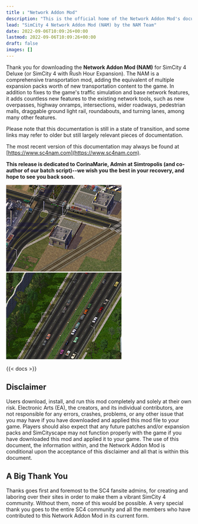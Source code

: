 ```yaml
---
title : "Network Addon Mod"
description: "This is the official home of the Network Addon Mod's documentation."
lead: "SimCity 4 Network Addon Mod (NAM) by the NAM Team"
date: 2022-09-06T10:09:26+00:00
lastmod: 2022-09-06T10:09:26+00:00
draft: false
images: []
---
```


Thank you for downloading the **Network Addon Mod (NAM)** for SimCity 4 Deluxe (or SimCity 4 with Rush Hour Expansion). The NAM is a comprehensive transportation mod, adding the equivalent of multiple expansion packs worth of new transportation content to the game. In addition to fixes to the game's traffic simulation and base network features, it adds countless new features to the existing network tools, such as new overpasses, highway onramps, intersections, wider roadways, pedestrian malls, draggable ground light rail, roundabouts, and turning lanes, among many other features.

Please note that this documentation is still in a state of transition, and some links may refer to older but still largely relevant pieces of documentation.

The most recent version of this documentation may always be found at [https://www.sc4nam.com](https://www.sc4nam.com).

**This release is dedicated to CorinaMarie, Admin at Simtropolis (and co-author of our batch script)--we wish you the best in your recovery, and hope to see you back soon.**

![](images/intro1.jpg)&nbsp;![](images/intro3.jpg)

{{< docs >}}

## Disclaimer
Users download, install, and run this mod completely and solely at their own risk. Electronic Arts (EA), the creators, and its individual contributors, are not responsible for any errors, crashes, problems, or any other issue that you may have if you have downloaded and applied this mod file to your game. Players should also expect that any future patches and/or expansion packs and SimCityscape may not function properly with the game if you have downloaded this mod and applied it to your game. The use of this document, the information within, and the Network Addon Mod is conditional upon the acceptance of this disclaimer and all that is within this document.

## A Big Thank You
Thanks goes first and foremost to the SC4 fansite admins, for creating and laboring over their sites in order to make them a vibrant SimCity 4 community. Without them, none of this would be possible. A very special thank you goes to the entire SC4 community and all the members who have contributed to this Network Addon Mod in its current form.